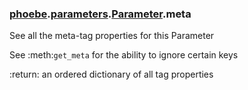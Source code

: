 ### [phoebe](phoebe.md).[parameters](phoebe.parameters.md).[Parameter](phoebe.parameters.Parameter.md).meta



See all the meta-tag properties for this Parameter

See :meth:`get_meta` for the ability to ignore certain keys

:return: an ordered dictionary of all tag properties

